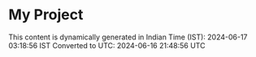# My Project

This content is dynamically generated in Indian Time (IST): 2024-06-17 03:18:56 IST
Converted to UTC: 2024-06-16 21:48:56 UTC
